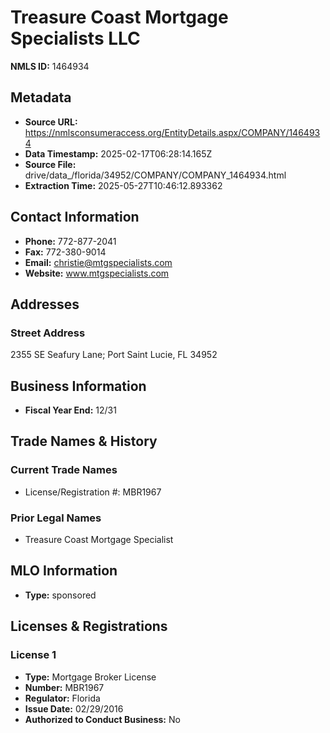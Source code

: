 # Treasure Coast Mortgage Specialists LLC

**NMLS ID:** 1464934

## Metadata
- **Source URL:** https://nmlsconsumeraccess.org/EntityDetails.aspx/COMPANY/1464934
- **Data Timestamp:** 2025-02-17T06:28:14.165Z
- **Source File:** drive/data_/florida/34952/COMPANY/COMPANY_1464934.html
- **Extraction Time:** 2025-05-27T10:46:12.893362

## Contact Information
- **Phone:** 772-877-2041
- **Fax:** 772-380-9014
- **Email:** christie@mtgspecialists.com
- **Website:** www.mtgspecialists.com

## Addresses
### Street Address
2355 SE Seafury Lane; Port Saint Lucie, FL 34952

## Business Information
- **Fiscal Year End:** 12/31

## Trade Names & History
### Current Trade Names
- License/Registration #: MBR1967

### Prior Legal Names
- Treasure Coast Mortgage Specialist

## MLO Information
- **Type:** sponsored

## Licenses & Registrations

### License 1
- **Type:** Mortgage Broker License
- **Number:** MBR1967
- **Regulator:** Florida
- **Issue Date:** 02/29/2016
- **Authorized to Conduct Business:** No
